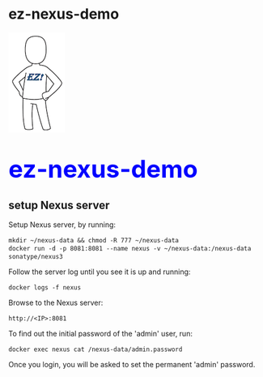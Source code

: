 # ez-nexus-demo
![ez logo](/resources/images/ez/ez-logo-small.png)
# <font color=blue size="16">ez-nexus-demo</font>


## setup Nexus server

Setup Nexus server, by running:
```
mkdir ~/nexus-data && chmod -R 777 ~/nexus-data
docker run -d -p 8081:8081 --name nexus -v ~/nexus-data:/nexus-data sonatype/nexus3
```
Follow the server log until you see it is up and running:
```
docker logs -f nexus
```

Browse to the Nexus server:
```
http://<IP>:8081
```

To find out the initial password of the 'admin' user, run:
```
docker exec nexus cat /nexus-data/admin.password
```
Once you login, you will be asked to set the permanent 'admin' password.
